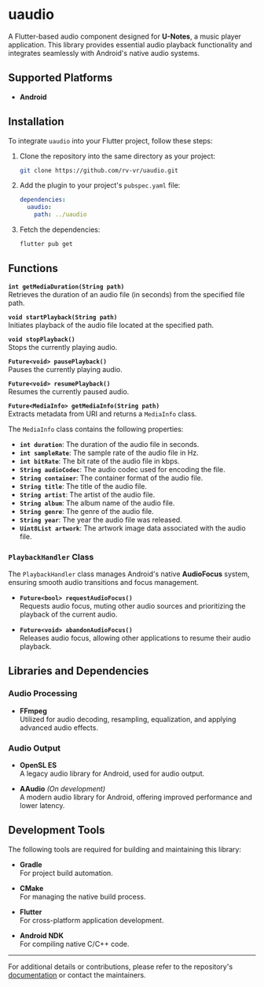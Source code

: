 # uaudio

A Flutter-based audio component designed for **U-Notes**, a music player application. This library provides essential audio playback functionality and integrates seamlessly with Android's native audio systems. 

## Supported Platforms

- **Android**

## Installation

To integrate `uaudio` into your Flutter project, follow these steps:

1. Clone the repository into the same directory as your project:
   ```bash
   git clone https://github.com/rv-vr/uaudio.git
   ```

2. Add the plugin to your project's `pubspec.yaml` file:
   ```yaml
   dependencies:
     uaudio:
       path: ../uaudio
   ```

3. Fetch the dependencies:
   ```bash
   flutter pub get
   ```

## Functions

**`int getMediaDuration(String path)`**  
  Retrieves the duration of an audio file (in seconds) from the specified file path.

**`void startPlayback(String path)`**  
  Initiates playback of the audio file located at the specified path.

**`void stopPlayback()`**  
  Stops the currently playing audio.

 **`Future<void> pausePlayback()`**  
  Pauses the currently playing audio.

**`Future<void> resumePlayback()`**  
  Resumes the currently paused audio.

**`Future<MediaInfo> getMediaInfo(String path)`**  
  Extracts metadata from URI and returns a `MediaInfo` class.

  The `MediaInfo` class contains the following properties:

  - **`int duration`**: The duration of the audio file in seconds.
  - **`int sampleRate`**: The sample rate of the audio file in Hz.
  - **`int bitRate`**: The bit rate of the audio file in kbps.
  - **`String audioCodec`**: The audio codec used for encoding the file.
  - **`String container`**: The container format of the audio file.
  - **`String title`**: The title of the audio file.
  - **`String artist`**: The artist of the audio file.
  - **`String album`**: The album name of the audio file.
  - **`String genre`**: The genre of the audio file.
  - **`String year`**: The year the audio file was released.
  - **`Uint8List artwork`**: The artwork image data associated with the audio file.


### `PlaybackHandler` Class

The `PlaybackHandler` class manages Android's native **AudioFocus** system, ensuring smooth audio transitions and focus management.

- **`Future<bool> requestAudioFocus()`**  
  Requests audio focus, muting other audio sources and prioritizing the playback of the current audio.

- **`Future<void> abandonAudioFocus()`**  
  Releases audio focus, allowing other applications to resume their audio playback.

## Libraries and Dependencies

### Audio Processing

- **FFmpeg**  
  Utilized for audio decoding, resampling, equalization, and applying advanced audio effects.

### Audio Output

- **OpenSL ES**  
  A legacy audio library for Android, used for audio output.

- **AAudio** *(On development)*  
  A modern audio library for Android, offering improved performance and lower latency.

## Development Tools

The following tools are required for building and maintaining this library:

- **Gradle**  
  For project build automation.

- **CMake**  
  For managing the native build process.

- **Flutter**  
  For cross-platform application development.

- **Android NDK**  
  For compiling native C/C++ code.

---

For additional details or contributions, please refer to the repository's [documentation](https://github.com/example/uaudio/docs) or contact the maintainers.
